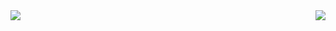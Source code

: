 
<a href="https://github.com/kyrieokuyama/github-readme-stats">
  <img align="left" src="https://github-readme-stats.vercel.app/api?username=kyrieokuyama&count_private=true&show_icons=true" />
</a>
<a href="https://github.com/kyrieokuyama/github-readme-stats">
  <img align="right" src="https://github-readme-stats.vercel.app/api/top-langs/?username=kyrieokuyama&count_private=true&show_icons=true" />
</a>

